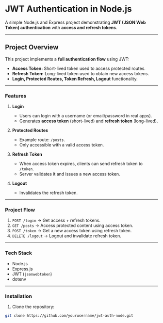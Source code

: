# JWT Authentication in Node.js 

A simple Node.js and Express project demonstrating **JWT (JSON Web Token) authentication** with **access and refresh tokens**.

---

## **Project Overview**

This project implements a **full authentication flow** using JWT:

- **Access Token:** Short-lived token used to access protected routes.
- **Refresh Token:** Long-lived token used to obtain new access tokens.
- **Login, Protected Routes, Token Refresh, Logout** functionality.

---

### **Features**

1. **Login**
   - Users can login with a username (or email/password in real apps).
   - Generates **access token** (short-lived) and **refresh token** (long-lived).

2. **Protected Routes**
   - Example route: `/posts`.
   - Only accessible with a valid access token.

3. **Refresh Token**
   - When access token expires, clients can send refresh token to `/token`.
   - Server validates it and issues a new access token.

4. **Logout**
   - Invalidates the refresh token.

---

### **Project Flow**

1. `POST /login` → Get access + refresh tokens.  
2. `GET /posts` → Access protected content using access token.  
3. `POST /token` → Get a new access token using refresh token.  
4. `DELETE /logout` → Logout and invalidate refresh token.  

---

### **Tech Stack**

- Node.js
- Express.js
- JWT (`jsonwebtoken`)
- dotenv

---

### **Installation**

1. Clone the repository:

```bash
git clone https://github.com/yourusername/jwt-auth-node.git
